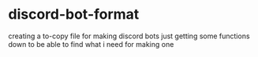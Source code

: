 # discord-bot-format
creating a to-copy file for making discord bots
just getting some functions down to be able to find what i need for making one
